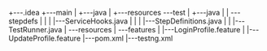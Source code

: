 +---.idea
+---main
|   +---java
|   +---resources
\---test
|   +---java
|   |   \---stepdefs
|   |   |   |---ServiceHooks.java
|   |   |   |---StepDefinitions.java
|   |   |---TestRunner.java
|   \---resources
|       \---features
|           |---LoginProfile.feature
|           |---UpdateProfile.feature
|---pom.xml
|---testng.xml